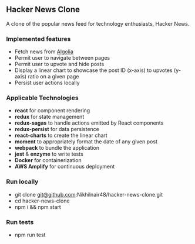 ## Hacker News Clone

A clone of the popular news feed for technology enthusiasts, Hacker News.

### Implemented features

- Fetch news from [Algolia](https://hn.algolia.com/api)
- Permit user to navigate between pages
- Permit user to upvote and hide posts
- Display a linear chart to showcase the post ID (x-axis) to upvotes (y-axis) ratio on a given page
- Persist user actions locally

### Applicable Technologies

- **react** for component rendering
- **redux** for state management
- **redux-sagas** to handle actions emitted by React components
- **redux-persist** for data persistence
- **react-charts** to create the linear chart
- **moment** to appropriately format the date of any given post
- **webpack** to bundle the application
- **jest** & **enzyme** to write tests
- **Docker** for containerization
- **AWS Amplify** for continuous deployment

### Run locally

- git clone git@github.com:Nikhilnair48/hacker-news-clone.git
- cd hacker-news-clone
- npm i && npm start

### Run tests

- npm run test
